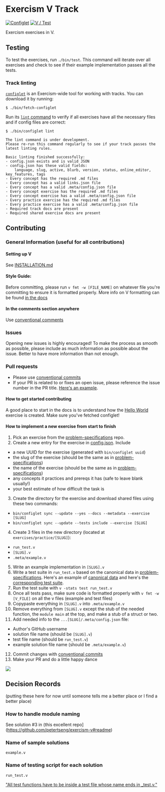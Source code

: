# Exercism V Track

[![Configlet](https://github.com/exercism/vlang/actions/workflows/configlet.yml/badge.svg?branch=main)](https://github.com/exercism/vlang/actions/workflows/configlet.yml) [![V / Test](https://github.com/exercism/vlang/actions/workflows/test.yml/badge.svg?branch=main)](https://github.com/exercism/vlang/actions/workflows/test.yml)

Exercism exercises in V.

## Testing

To test the exercises, run `./bin/test`.
This command will iterate over all exercises and check to see if their example implementation passes all the tests.

### Track linting

[`configlet`](https://exercism.org/docs/building/configlet) is an Exercism-wide tool for working with tracks. You can download it by running:

```shell
$ ./bin/fetch-configlet
```

Run its [`lint` command](https://exercism.org/docs/building/configlet/lint) to verify if all exercises have all the necessary files and if config files are correct:

```shell
$ ./bin/configlet lint

The lint command is under development.
Please re-run this command regularly to see if your track passes the latest linting rules.

Basic linting finished successfully:
- config.json exists and is valid JSON
- config.json has these valid fields:
    language, slug, active, blurb, version, status, online_editor, key_features, tags
- Every concept has the required .md files
- Every concept has a valid links.json file
- Every concept has a valid .meta/config.json file
- Every concept exercise has the required .md files
- Every concept exercise has a valid .meta/config.json file
- Every practice exercise has the required .md files
- Every practice exercise has a valid .meta/config.json file
- Required track docs are present
- Required shared exercise docs are present
```


## Contributing

### General Information (useful for all contributions)

#### Setting up V

See [INSTALLATION.md](./docs/INSTALLATION.md)

#### Style Guide:

Before committing, please run `v fmt -w [FILE_NAME]` on whatever file you're committing to ensure it is formatted properly. More info on V formatting can be found [in the docs](https://github.com/vlang/v/blob/master/doc/docs.md#v-fmt)

#### In the comments section anywhere

Use [conventional comments](https://conventionalcomments.org/)

### Issues

Opening new issues is highly encouraged! To make the process as smooth as possible, please include as much information as possible about the issue. Better to have more information than not enough.

### Pull requests

- Please use [conventional commits](https://www.conventionalcommits.org/en/v1.0.0/)
- If your PR is related to or fixes an open issue, please reference the issue number in the PR title. [Here's an example](https://github.com/exercism/vlang/pull/37).

#### How to get started contributing

A good place to start in the docs is to understand how the [Hello World](https://exercism.org/docs/building/tracks/new/add-first-exercise) exercise is created. Make sure you've fetched configlet!

#### How to implement a new exercise from start to finish

1. Pick an exercise from the [problem-specifications](https://github.com/exercism/problem-specifications/tree/main/exercises) repo.
2. Create a new entry for the exercise in [config.json](./config.json). Include
  - a new UUID for the exercise (generated with `bin/configlet uuid`)
  - the slug of the exercise (should be the same as in [problem-specifications](https://github.com/exercism/problem-specifications/tree/main/exercises))
  - the name of the exercise (should be the same as in [problem-specifications](https://github.com/exercism/problem-specifications/tree/main/exercises))
  - any concepts it practices and prereqs it has (safe to leave blank usually!)
  - your best estimate of how difficult the task is
3. Create the directory for the exercise and download shared files using these two commands:
  - `bin/configlet sync --update --yes --docs --metadata --exercise [SLUG]`
  - `bin/configlet sync --update --tests include --exercise [SLUG]`
4. Create 3 files in the new directory (located at `exercises/practice/[SLUG]`):
  - `run_test.v`
  - `[SLUG].v`
  - `.meta/example.v`
5. Write an example implementation in `[SLUG].v`
6. Write a test suite in `run_test.v` based on the canonical data in [problem-specifications](https://github.com/exercism/problem-specifications/tree/main/exercises). Here's an example of [canonical data](https://github.com/exercism/problem-specifications/blob/main/exercises/grade-school/canonical-data.json) and here's the [corresponding test suite](./exercises/practice/grade-school/run_test.v).
7. Run the test suite with `v -stats test run_test.v`
8. Once all tests pass, make sure code is formatted properly with `v fmt -w [V_FILE]` on all the v files (example and test files)
9. Copypaste everything in `[SLUG].v` into `.meta/example.v`
10. Remove everything from `[SLUG].v` except the stub of the needed function, the `module main` at the top, and make a stub of a struct or two.
11. Add needed info to the `...[SLUG]/.meta/config.json` file:
  - Author's GitHub username
  - solution file name (should be `[SLUG].v`)
  - test file name (should be `run_test.v`)
  - example solution file name (should be `.meta/example.v`)
12. Commit changes with [conventional commits](https://www.conventionalcommits.org/en/v1.0.0/)
13. Make your PR and do a little happy dance

![](https://media3.giphy.com/media/ghVtt3BfMwYhi/giphy.gif?cid=790b7611a39608242e7ad1acf94c07788cdcada74ca02528&rid=giphy.gif&ct=g)


## Decision Records
(putting these here for now until someone tells me a better place or I find a better place)

### How to handle module naming
See solution #3 in (this excellent repo](https://github.com/petertseng/exercism-v#readme)

### Name of sample solutions
`example.v`

### Name of testing script for each solution
`run_test.v`

["All test functions have to be inside a test file whose name ends in _test.v."](https://github.com/vlang/v/blob/master/doc/docs.md#test-files)

